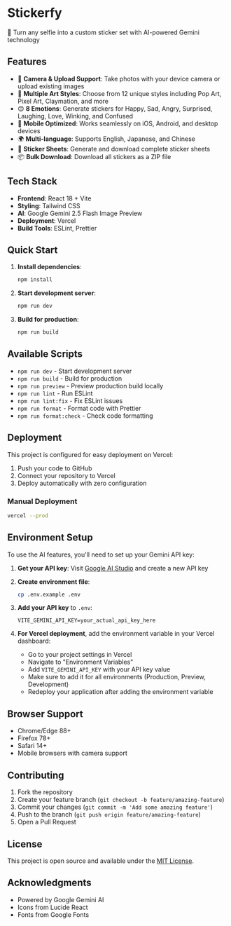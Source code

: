 # Stickerfy

🎨 Turn any selfie into a custom sticker set with AI-powered Gemini technology

## Features

- 📸 **Camera & Upload Support**: Take photos with your device camera or upload existing images
- 🎨 **Multiple Art Styles**: Choose from 12 unique styles including Pop Art, Pixel Art, Claymation, and more
- 😊 **8 Emotions**: Generate stickers for Happy, Sad, Angry, Surprised, Laughing, Love, Winking, and Confused
- 📱 **Mobile Optimized**: Works seamlessly on iOS, Android, and desktop devices
- 🌍 **Multi-language**: Supports English, Japanese, and Chinese
- 📄 **Sticker Sheets**: Generate and download complete sticker sheets
- 📦 **Bulk Download**: Download all stickers as a ZIP file

## Tech Stack

- **Frontend**: React 18 + Vite
- **Styling**: Tailwind CSS
- **AI**: Google Gemini 2.5 Flash Image Preview
- **Deployment**: Vercel
- **Build Tools**: ESLint, Prettier

## Quick Start

1. **Install dependencies**:
   ```bash
   npm install
   ```

2. **Start development server**:
   ```bash
   npm run dev
   ```

3. **Build for production**:
   ```bash
   npm run build
   ```

## Available Scripts

- `npm run dev` - Start development server
- `npm run build` - Build for production
- `npm run preview` - Preview production build locally
- `npm run lint` - Run ESLint
- `npm run lint:fix` - Fix ESLint issues
- `npm run format` - Format code with Prettier
- `npm run format:check` - Check code formatting

## Deployment

This project is configured for easy deployment on Vercel:

1. Push your code to GitHub
2. Connect your repository to Vercel
3. Deploy automatically with zero configuration

### Manual Deployment

```bash
vercel --prod
```

## Environment Setup

To use the AI features, you'll need to set up your Gemini API key:

1. **Get your API key**: Visit [Google AI Studio](https://ai.google.dev/) and create a new API key

2. **Create environment file**:
   ```bash
   cp .env.example .env
   ```

3. **Add your API key** to `.env`:
   ```env
   VITE_GEMINI_API_KEY=your_actual_api_key_here
   ```

4. **For Vercel deployment**, add the environment variable in your Vercel dashboard:
   - Go to your project settings in Vercel
   - Navigate to "Environment Variables"
   - Add `VITE_GEMINI_API_KEY` with your API key value
   - Make sure to add it for all environments (Production, Preview, Development)
   - Redeploy your application after adding the environment variable

## Browser Support

- Chrome/Edge 88+
- Firefox 78+
- Safari 14+
- Mobile browsers with camera support

## Contributing

1. Fork the repository
2. Create your feature branch (`git checkout -b feature/amazing-feature`)
3. Commit your changes (`git commit -m 'Add some amazing feature'`)
4. Push to the branch (`git push origin feature/amazing-feature`)
5. Open a Pull Request

## License

This project is open source and available under the [MIT License](LICENSE).

## Acknowledgments

- Powered by Google Gemini AI
- Icons from Lucide React
- Fonts from Google Fonts